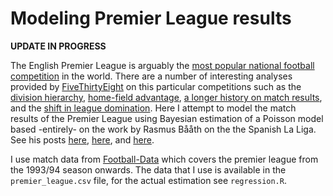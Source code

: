 # Modeling Premier League results

**UPDATE IN PROGRESS**

The English Premier League is arguably the [most popular national football competition](http://www.nytimes.com/2015/04/02/upshot/globalization-under-attack-on-the-soccer-field.html) in the world.
There are a number of interesting analyses provided by [FiveThirtyEight](http://fivethirtyeight.com) on this particular competitions such as the [division hierarchy](fivethirtyeight.com/features/beneath-the-premier-league-stands-the-great-football-pyramid-of-england/), [home-field advantage](http://fivethirtyeight.com/features/home-field-advantage-english-premier-league/), [a longer history on match results](http://fivethirtyeight.com/features/in-126-years-english-football-has-seen-13475-nil-nil-draws/), and the [shift in league domination](http://fivethirtyeight.com/features/the-long-migration-of-english-football/).
Here I attempt to model the match results of the Premier League using Bayesian estimation of a Poisson model based -entirely- on the work by Rasmus Bååth on the the Spanish La Liga. 
See his posts [here](http://www.sumsar.net/blog/2013/07/modeling-match-results-in-la-liga-part-one/), [here](http://www.sumsar.net/blog/2013/07/modeling-match-results-in-la-liga-part-two/), and [here](http://www.sumsar.net/blog/2013/08/modeling-match-results-in-la-liga-part-three/).

I use match data from [Football-Data](http://www.football-data.co.uk/data.php) which covers the premier league from the 1993/94 season onwards.
The data that I use is available in the `premier_league.csv` file, for the actual estimation see `regression.R`. 

